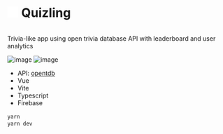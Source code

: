<div style="display: flex; align-items: baseline; gap: 8px;">
<img src="public/certificate-check-svgrepo-com.svg" height="24"/><h1>Quizling</h1>
</div>

<p>Trivia-like app using open trivia database API with leaderboard and user analytics</p>

<img width="920" alt="image" src="https://github.com/user-attachments/assets/477792a4-ef31-4c0c-9b80-f9469ffb1e1f">

<img width="920" alt="image" src="https://github.com/user-attachments/assets/8d7e4c0b-ae1c-46e8-b7a8-ce50ba823024">

<ul>
    <li>API: <a href="https://opentdb.com/" target="_blank">opentdb</a></li>
    <li>Vue</li>
    <li>Vite</li>
    <li>Typescript</li>
    <li>Firebase</li>
</ul>

```shell
yarn
yarn dev
```

